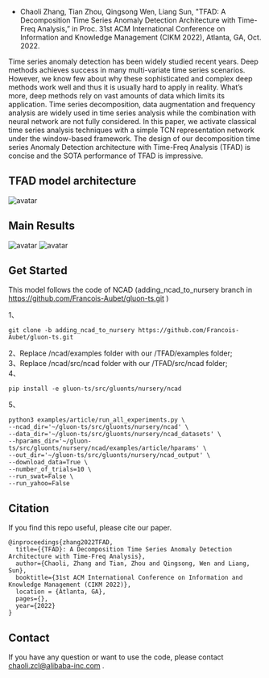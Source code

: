 * Chaoli Zhang, Tian Zhou, Qingsong Wen, Liang Sun, "TFAD: A Decomposition Time Series Anomaly Detection Architecture with Time-Freq Analysis,” in Proc. 31st ACM International Conference on Information and Knowledge Management (CIKM 2022), Atlanta, GA, Oct. 2022.

Time series anomaly detection has been widely studied recent years. Deep methods achieves success in many multi-variate time series scenarios. However, we know few about why these sophisticated and complex deep methods work well and thus it is usually hard to apply in reality. What’s more, deep methods rely on vast amounts of data which limits its application. Time series decomposition, data augmentation and frequency analysis are widely used in time series analysis while the combination with neural network are not fully considered. In this paper, we activate classical time series analysis techniques with a simple TCN representation network under the window-based framework. The design of our decomposition time series Anomaly Detection architecture with Time-Freq Analysis (TFAD) is concise and the SOTA performance of TFAD is impressive.

## TFAD model architecture
![avatar](https://github.com/DAMO-DI-ML/CIKM22-TFAD/blob/main/img_folder/TFAD-Art.png)

## Main Results
![avatar](https://github.com/DAMO-DI-ML/CIKM22-TFAD/blob/main/img_folder/results.png)
![avatar](https://github.com/DAMO-DI-ML/CIKM22-TFAD/blob/main/img_folder/ablation_study.png)
## Get Started 
This model follows the code of NCAD (adding_ncad_to_nursery branch in https://github.com/Francois-Aubet/gluon-ts.git )

1、

```
git clone -b adding_ncad_to_nursery https://github.com/Francois-Aubet/gluon-ts.git
```
2、Replace /ncad/examples folder with our /TFAD/examples folder;     
3、Replace /ncad/src/ncad folder with our /TFAD/src/ncad folder;      
4、
```
pip install -e gluon-ts/src/gluonts/nursery/ncad
```
5、
```
python3 examples/article/run_all_experiments.py \
--ncad_dir='~/gluon-ts/src/gluonts/nursery/ncad' \
--data_dir='~/gluon-ts/src/gluonts/nursery/ncad_datasets' \
--hparams_dir='~/gluon-ts/src/gluonts/nursery/ncad/examples/article/hparams' \
--out_dir='~/gluon-ts/src/gluonts/nursery/ncad_output' \
--download_data=True \
--number_of_trials=10 \
--run_swat=False \
--run_yahoo=False
```

## Citation
If you find this repo useful, please cite our paper.

```
@inproceedings{zhang2022TFAD,
  title={{TFAD}: A Decomposition Time Series Anomaly Detection Architecture with Time-Freq Analysis},
  author={Chaoli, Zhang and Tian, Zhou and Qingsong, Wen and Liang, Sun},
  booktitle={31st ACM International Conference on Information and Knowledge Management (CIKM 2022)},
  location = {Atlanta, GA},
  pages={},
  year={2022}
}
```

## Contact
If you have any question or want to use the code, please contact chaoli.zcl@alibaba-inc.com .
                                     
